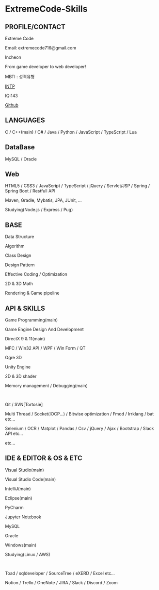 # ExtremeCode-Skills

<body>
	<section id="bottom-section">
		<div id="profile">
			<h2>PROFILE/CONTACT</h2>
			<p>Extreme Code</p>
			<p>Email: extremecode716@gmail.com</p>
			<p>Incheon</p>
			<p>From game developer to web developer!</p>
			<p>MBTI : 성격유형</p>
			<a href='https://namu.wiki/w/INTP' target="_blank">INTP</a>
			<p>IQ:143</p>
			<a href='https://github.com/extremecode716'>Github</a>
		</div>
		<div id="languages">
			<h2>LANGUAGES</h2>
			<p>C / C++(main) / C# / Java / Python / JavaScript / TypeScript / Lua</p>
			<h2>DataBase</h2>
			<p>MySQL / Oracle </p>
			<h2>Web</h2>
			<p>HTML5 / CSS3 / JavaScript / TypeScript / jQuery / Servlet/JSP / Spring / Spring Boot / Restfull API </p>
			<p> Maven, Gradle, Mybatis, JPA, JUnit, ... </p>
			<p>Studying(Node.js / Express / Pug)</p>
			<h2>BASE</h2>
			<p>Data Structure</p>
			<p>Algorithm</p>
			<p>Class Design</p>
			<p>Design Pattern</p>
			<p>Effective Coding / Optimization</p>
			<p>2D & 3D Math</p>
			<p>Rendering & Game pipeline</p>
		</div>
		<div id="api_skills">
			<h2>API & SKILLS</h2>
			<p>Game Programming(main)</p>
			<p>Game Engine Design And Development</p>
			<p>DirectX 9 & 11(main)</p>
			<p>MFC / Win32 API / WPF / Win Form / QT</p>
			<p>Ogre 3D</p>
			<p>Unity Engine</p>
			<p>2D & 3D shader</p>
			<p>Memory management / Debugging(main)</p>
			<br>
			<p>Git / SVN[Tortosie] </p>
			<p>Multi Thread / Socket(IOCP...) / Bitwise optimization / Fmod / Irrklang / bat etc...</p>
			<p>Selenium / OCR / Matplot / Pandas / Csv / jQuery / Ajax / Bootstrap / Slack API etc...</p>
			<p>etc...</p>
		</div>
		<div id="ide_editor_os_etc">
			<h2>IDE & EDITOR & OS & ETC</h2>
			<p>Visual Studio(main)</p>
			<p>Visual Studio Code(main)</p>
			<p>IntelliJ(main)</p>
			<p>Eclipse(main)</p>
			<p>PyCharm</p>
			<p>Jupyter Notebook</p>
			<p>MySQL</p>
			<p>Oracle</p>
			<p>Windows(main)</p>
			<p>Studying(Linux / AWS)</p>
			<br>
			<p>Toad / sqldeveloper / SourceTree / eXERD / Excel etc...</p>
			<p>Notion / Trello / OneNote / JIRA / Slack / Discord / Zoom</p>
		</div>
	</section>
</body>
